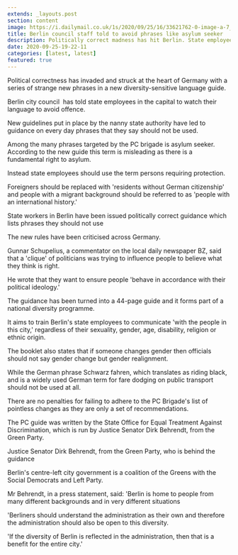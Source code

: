 ```yaml
---
extends: _layouts.post
section: content
image: https://i.dailymail.co.uk/1s/2020/09/25/16/33621762-0-image-a-7_1601048247186.jpg 
title: Berlin council staff told to avoid phrases like asylum seeker 
description: Politically correct madness has hit Berlin. State employees have been told to avoid phrases such as foreigner and asylum seeker by the city government to avoid upsetting anyone 
date: 2020-09-25-19-22-11 
categories: [latest, latest] 
featured: true 
--- 
```

Political correctness has invaded and struck at the heart of Germany with a series of strange new phrases in a new diversity-sensitive language guide.

Berlin city council  has told state employees in the capital to watch their language to avoid offence.

New guidelines put in place by the nanny state authority have led to guidance on every day phrases that they say should not be used. 

Among the many phrases targeted by the PC brigade is asylum seeker. According to the new guide this term is misleading as there is a fundamental right to asylum.

Instead state employees should use the term persons requiring protection.

Foreigners should be replaced with 'residents without German citizenship' and people with a migrant background should be referred to as 'people with an international history.'

State workers in Berlin have been issued politically correct guidance which lists phrases they should not use

The new rules have been criticised across Germany.

Gunnar Schupelius, a commentator on the local daily newspaper BZ, said that a 'clique' of politicians was trying to influence people to believe what they think is right. 

He wrote that they want to ensure people 'behave in accordance with their political ideology.'

The guidance has been turned into a 44-page guide and it forms part of a national diversity programme.

It aims to train Berlin's state employees to communicate 'with the people in this city,' regardless of their sexuality, gender, age, disability, religion or ethnic origin.

The booklet also states that if someone changes gender then officials should not say gender change but gender realignment.

While the German phrase Schwarz fahren, which translates as riding black, and is a widely used German term for fare dodging on public transport should not be used at all.

There are no penalties for failing to adhere to the PC Brigade's list of pointless changes as they are only a set of recommendations.

The PC guide was written by the State Office for Equal Treatment Against Discrimination, which is run by Justice Senator Dirk Behrendt, from the Green Party.

Justice Senator Dirk Behrendt, from the Green Party, who is behind the guidance

Berlin's centre-left city government is a coalition of the Greens with the Social Democrats and Left Party.

Mr Behrendt, in a press statement, said: 'Berlin is home to people from many different backgrounds and in very different situations

'Berliners should understand the administration as their own and therefore the administration should also be open to this diversity.

'If the diversity of Berlin is reflected in the administration, then that is a benefit for the entire city.'

